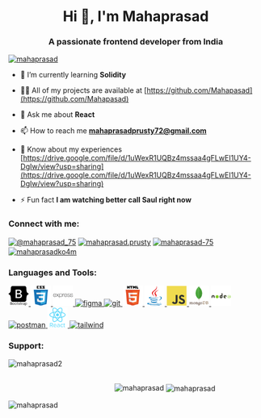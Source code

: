 
<h1 align="center">Hi 👋, I'm Mahaprasad</h1>
<h3 align="center">A passionate frontend developer from India</h3>

<p align="left"> <a href="https://github.com/ryo-ma/github-profile-trophy"><img src="https://github-profile-trophy.vercel.app/?username=mahaprasad" alt="mahaprasad" /></a> </p>

- 🌱 I’m currently learning **Solidity**

- 👨‍💻 All of my projects are available at [https://github.com/Mahapasad](https://github.com/Mahapasad)

- 💬 Ask me about **React**

- 📫 How to reach me **mahaprasadprusty72@gmail.com**

- 📄 Know about my experiences [https://drive.google.com/file/d/1uWexR1UQBz4mssaa4gFLwEI1UY4-DgIw/view?usp=sharing](https://drive.google.com/file/d/1uWexR1UQBz4mssaa4gFLwEI1UY4-DgIw/view?usp=sharing)

- ⚡ Fun fact **I am watching better call Saul right now**

<h3 align="left">Connect with me:</h3>
<p align="left">
<a href="https://twitter.com/@mahaprasad_75" target="blank"><img align="center" src="https://raw.githubusercontent.com/rahuldkjain/github-profile-readme-generator/master/src/images/icons/Social/twitter.svg" alt="@mahaprasad_75" height="30" width="40" /></a>
<a href="https://instagram.com/mahaprasad.prusty" target="blank"><img align="center" src="https://raw.githubusercontent.com/rahuldkjain/github-profile-readme-generator/master/src/images/icons/Social/instagram.svg" alt="mahaprasad.prusty" height="30" width="40" /></a>
<a href="https://www.leetcode.com/mahaprasad-75" target="blank"><img align="center" src="https://raw.githubusercontent.com/rahuldkjain/github-profile-readme-generator/master/src/images/icons/Social/leet-code.svg" alt="mahaprasad-75" height="30" width="40" /></a>
<a href="https://auth.geeksforgeeks.org/user/mahaprasadko4m" target="blank"><img align="center" src="https://raw.githubusercontent.com/rahuldkjain/github-profile-readme-generator/master/src/images/icons/Social/geeks-for-geeks.svg" alt="mahaprasadko4m" height="30" width="40" /></a>
</p>

<h3 align="left">Languages and Tools:</h3>
<p align="left"> <a href="https://getbootstrap.com" target="_blank" rel="noreferrer"> <img src="https://raw.githubusercontent.com/devicons/devicon/master/icons/bootstrap/bootstrap-plain-wordmark.svg" alt="bootstrap" width="40" height="40"/> </a> <a href="https://www.w3schools.com/css/" target="_blank" rel="noreferrer"> <img src="https://raw.githubusercontent.com/devicons/devicon/master/icons/css3/css3-original-wordmark.svg" alt="css3" width="40" height="40"/> </a> <a href="https://expressjs.com" target="_blank" rel="noreferrer"> <img src="https://raw.githubusercontent.com/devicons/devicon/master/icons/express/express-original-wordmark.svg" alt="express" width="40" height="40"/> </a> <a href="https://www.figma.com/" target="_blank" rel="noreferrer"> <img src="https://www.vectorlogo.zone/logos/figma/figma-icon.svg" alt="figma" width="40" height="40"/> </a> <a href="https://git-scm.com/" target="_blank" rel="noreferrer"> <img src="https://www.vectorlogo.zone/logos/git-scm/git-scm-icon.svg" alt="git" width="40" height="40"/> </a> <a href="https://www.w3.org/html/" target="_blank" rel="noreferrer"> <img src="https://raw.githubusercontent.com/devicons/devicon/master/icons/html5/html5-original-wordmark.svg" alt="html5" width="40" height="40"/> </a> <a href="https://www.java.com" target="_blank" rel="noreferrer"> <img src="https://raw.githubusercontent.com/devicons/devicon/master/icons/java/java-original.svg" alt="java" width="40" height="40"/> </a> <a href="https://developer.mozilla.org/en-US/docs/Web/JavaScript" target="_blank" rel="noreferrer"> <img src="https://raw.githubusercontent.com/devicons/devicon/master/icons/javascript/javascript-original.svg" alt="javascript" width="40" height="40"/> </a> <a href="https://www.mongodb.com/" target="_blank" rel="noreferrer"> <img src="https://raw.githubusercontent.com/devicons/devicon/master/icons/mongodb/mongodb-original-wordmark.svg" alt="mongodb" width="40" height="40"/> </a> <a href="https://nodejs.org" target="_blank" rel="noreferrer"> <img src="https://raw.githubusercontent.com/devicons/devicon/master/icons/nodejs/nodejs-original-wordmark.svg" alt="nodejs" width="40" height="40"/> </a> <a href="https://postman.com" target="_blank" rel="noreferrer"> <img src="https://www.vectorlogo.zone/logos/getpostman/getpostman-icon.svg" alt="postman" width="40" height="40"/> </a> <a href="https://reactjs.org/" target="_blank" rel="noreferrer"> <img src="https://raw.githubusercontent.com/devicons/devicon/master/icons/react/react-original-wordmark.svg" alt="react" width="40" height="40"/> </a> <a href="https://tailwindcss.com/" target="_blank" rel="noreferrer"> <img src="https://www.vectorlogo.zone/logos/tailwindcss/tailwindcss-icon.svg" alt="tailwind" width="40" height="40"/> </a> </p>

<h3 align="left">Support:</h3>
<p><a href="https://www.buymeacoffee.com/mahaprasad2"> <img align="left" src="https://cdn.buymeacoffee.com/buttons/v2/default-yellow.png" height="50" width="210" alt="mahaprasad2" /></a></p><br><br>

<p><img align="left" src="https://github-readme-stats.vercel.app/api/top-langs?username=mahaprasad&show_icons=true&locale=en&layout=compact" alt="mahaprasad" /></p>

<p>&nbsp;<img align="center" src="https://github-readme-stats.vercel.app/api?username=mahaprasad&show_icons=true&locale=en" alt="mahaprasad" /></p>

<p><img align="center" src="https://github-readme-streak-stats.herokuapp.com/?user=mahaprasad&" alt="mahaprasad" /></p>

